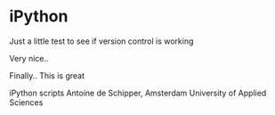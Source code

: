 # iPython

Just a little test to see if version control is working


Very nice.. 

Finally.. This is great

iPython scripts
Antoine de Schipper, Amsterdam University of Applied Sciences
